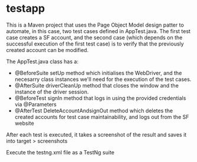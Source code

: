 # testapp
This is a Maven project that uses the Page Object Model design patter to automate, in this case, two test cases defined in AppTest.java.
The first test case creates a SF account, and the second case (which depends on the successful execution of the first test case) is to verify that the previously created account can be modified.

The AppTest.java class has a:
- @BeforeSuite setUp method which initialises the WebDriver, and the necesarry class instances we'll need for the execution of the test cases.
- @AfterSuite driverCleanUp method that closes the window and the instance of the driver session.
- @BeforeTest signIn method that logs in using the provided credentials via @Parameters
- @AfterTest DeleteAccountAndsignOut method which deletes the created accounts for test case maintainability, and logs out from the SF website

After each test is executed, it takes a screenshot of the result and saves it into target > screenshots

Execute the testng.xml file as a TestNg suite
